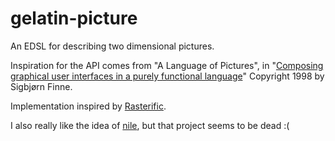 gelatin-picture
===============
An EDSL for describing two dimensional pictures.

Inspiration for the API comes from "A Language of Pictures", in "[Composing graphical user
interfaces in a purely functional language][1]" Copyright 1998 by Sigbjørn Finne.

Implementation inspired by [Rasterific][2].

I also really like the idea of [nile][3], but that project seems to be dead :(

[1]: http://theses.gla.ac.uk/1597/
[2]: http://hackage.haskell.org/package/Rasterific
[3]: https://github.com/damelang/nile
